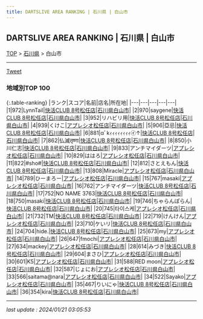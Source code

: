 ```yaml
---
title: DARTSLIVE AREA RANKING | 石川県 | 白山市
---
```

## DARTSLIVE AREA RANKING | 石川県 | 白山市

[TOP](/darts/rank/) > [石川県](/darts/rank/石川県/) > 白山市

___

<a href="https://twitter.com/share?ref_src=twsrc%5Etfw" data-text="DARTSLIVE AREA RANKING | 石川県白山市" class="twitter-share-button" data-via="DARTSLIVE" data-hashtags="DARTSLIVE" data-related="DARTSLIVE" data-show-count="false">Tweet</a>

### 地域別TOP 100

{:.table-ranking}
|ランク|スコア|名前|店名|所在地|
|---|---|---|---|---|
|1|972|LynnTail|<a href="https://search.dartslive.com/jp/shop/4211c435d402788ca3f63593b5358cc4">快活CLUB 8号松任店</a>|<a href="/darts/rank/石川県/白山市">石川県白山市</a>|
|2|970|saygene|<a href="https://search.dartslive.com/jp/shop/4211c435d402788ca3f63593b5358cc4">快活CLUB 8号松任店</a>|<a href="/darts/rank/石川県/白山市">石川県白山市</a>|
|3|952|リハビリ用|<a href="https://search.dartslive.com/jp/shop/4211c435d402788ca3f63593b5358cc4">快活CLUB 8号松任店</a>|<a href="/darts/rank/石川県/白山市">石川県白山市</a>|
|4|939|くけこ|<a href="https://search.dartslive.com/jp/shop/08ccbf40ced039fa5f9f3321c1147265">アプレシオ松任店</a>|<a href="/darts/rank/石川県/白山市">石川県白山市</a>|
|5|906|亞忌|<a href="https://search.dartslive.com/jp/shop/4211c435d402788ca3f63593b5358cc4">快活CLUB 8号松任店</a>|<a href="/darts/rank/石川県/白山市">石川県白山市</a>|
|6|881|αﾞkｨｨｨｨｨｨｨｨ㋑↑|<a href="https://search.dartslive.com/jp/shop/4211c435d402788ca3f63593b5358cc4">快活CLUB 8号松任店</a>|<a href="/darts/rank/石川県/白山市">石川県白山市</a>|
|7|862|仏滅तृष्णा|<a href="https://search.dartslive.com/jp/shop/4211c435d402788ca3f63593b5358cc4">快活CLUB 8号松任店</a>|<a href="/darts/rank/石川県/白山市">石川県白山市</a>|
|8|850|小川仁志|<a href="https://search.dartslive.com/jp/shop/4211c435d402788ca3f63593b5358cc4">快活CLUB 8号松任店</a>|<a href="/darts/rank/石川県/白山市">石川県白山市</a>|
|9|833|アンチマイダーツ|<a href="https://search.dartslive.com/jp/shop/08ccbf40ced039fa5f9f3321c1147265">アプレシオ松任店</a>|<a href="/darts/rank/石川県/白山市">石川県白山市</a>|
|10|829|ははろ|<a href="https://search.dartslive.com/jp/shop/08ccbf40ced039fa5f9f3321c1147265">アプレシオ松任店</a>|<a href="/darts/rank/石川県/白山市">石川県白山市</a>|
|11|822|#sho#|<a href="https://search.dartslive.com/jp/shop/4211c435d402788ca3f63593b5358cc4">快活CLUB 8号松任店</a>|<a href="/darts/rank/石川県/白山市">石川県白山市</a>|
|12|812|さとえもん|<a href="https://search.dartslive.com/jp/shop/4211c435d402788ca3f63593b5358cc4">快活CLUB 8号松任店</a>|<a href="/darts/rank/石川県/白山市">石川県白山市</a>|
|13|808|Miracle|<a href="https://search.dartslive.com/jp/shop/08ccbf40ced039fa5f9f3321c1147265">アプレシオ松任店</a>|<a href="/darts/rank/石川県/白山市">石川県白山市</a>|
|14|789|ひーまろー|<a href="https://search.dartslive.com/jp/shop/08ccbf40ced039fa5f9f3321c1147265">アプレシオ松任店</a>|<a href="/darts/rank/石川県/白山市">石川県白山市</a>|
|15|767|masaki|<a href="https://search.dartslive.com/jp/shop/08ccbf40ced039fa5f9f3321c1147265">アプレシオ松任店</a>|<a href="/darts/rank/石川県/白山市">石川県白山市</a>|
|16|762|アンチマイダーツ|<a href="https://search.dartslive.com/jp/shop/4211c435d402788ca3f63593b5358cc4">快活CLUB 8号松任店</a>|<a href="/darts/rank/石川県/白山市">石川県白山市</a>|
|17|752|NO NAME 3763|<a href="https://search.dartslive.com/jp/shop/4211c435d402788ca3f63593b5358cc4">快活CLUB 8号松任店</a>|<a href="/darts/rank/石川県/白山市">石川県白山市</a>|
|18|750|masaki|<a href="https://search.dartslive.com/jp/shop/4211c435d402788ca3f63593b5358cc4">快活CLUB 8号松任店</a>|<a href="/darts/rank/石川県/白山市">石川県白山市</a>|
|19|746|ちゃらんぽらん|<a href="https://search.dartslive.com/jp/shop/4211c435d402788ca3f63593b5358cc4">快活CLUB 8号松任店</a>|<a href="/darts/rank/石川県/白山市">石川県白山市</a>|
|20|745|타이스케|<a href="https://search.dartslive.com/jp/shop/08ccbf40ced039fa5f9f3321c1147265">アプレシオ松任店</a>|<a href="/darts/rank/石川県/白山市">石川県白山市</a>|
|21|732|TM|<a href="https://search.dartslive.com/jp/shop/4211c435d402788ca3f63593b5358cc4">快活CLUB 8号松任店</a>|<a href="/darts/rank/石川県/白山市">石川県白山市</a>|
|22|719|けんけん|<a href="https://search.dartslive.com/jp/shop/08ccbf40ced039fa5f9f3321c1147265">アプレシオ松任店</a>|<a href="/darts/rank/石川県/白山市">石川県白山市</a>|
|23|710|ケいリ|<a href="https://search.dartslive.com/jp/shop/4211c435d402788ca3f63593b5358cc4">快活CLUB 8号松任店</a>|<a href="/darts/rank/石川県/白山市">石川県白山市</a>|
|24|704|hide.|<a href="https://search.dartslive.com/jp/shop/4211c435d402788ca3f63593b5358cc4">快活CLUB 8号松任店</a>|<a href="/darts/rank/石川県/白山市">石川県白山市</a>|
|25|673|my|<a href="https://search.dartslive.com/jp/shop/08ccbf40ced039fa5f9f3321c1147265">アプレシオ松任店</a>|<a href="/darts/rank/石川県/白山市">石川県白山市</a>|
|26|647|fmochi|<a href="https://search.dartslive.com/jp/shop/08ccbf40ced039fa5f9f3321c1147265">アプレシオ松任店</a>|<a href="/darts/rank/石川県/白山市">石川県白山市</a>|
|27|634|mackey|<a href="https://search.dartslive.com/jp/shop/08ccbf40ced039fa5f9f3321c1147265">アプレシオ松任店</a>|<a href="/darts/rank/石川県/白山市">石川県白山市</a>|
|28|614|みづき|<a href="https://search.dartslive.com/jp/shop/4211c435d402788ca3f63593b5358cc4">快活CLUB 8号松任店</a>|<a href="/darts/rank/石川県/白山市">石川県白山市</a>|
|29|604|まさひ|<a href="https://search.dartslive.com/jp/shop/08ccbf40ced039fa5f9f3321c1147265">アプレシオ松任店</a>|<a href="/darts/rank/石川県/白山市">石川県白山市</a>|
|30|601|K5|<a href="https://search.dartslive.com/jp/shop/08ccbf40ced039fa5f9f3321c1147265">アプレシオ松任店</a>|<a href="/darts/rank/石川県/白山市">石川県白山市</a>|
|31|588|RED moon|<a href="https://search.dartslive.com/jp/shop/08ccbf40ced039fa5f9f3321c1147265">アプレシオ松任店</a>|<a href="/darts/rank/石川県/白山市">石川県白山市</a>|
|32|587|じょにお|<a href="https://search.dartslive.com/jp/shop/08ccbf40ced039fa5f9f3321c1147265">アプレシオ松任店</a>|<a href="/darts/rank/石川県/白山市">石川県白山市</a>|
|33|566|saitama@nara|<a href="https://search.dartslive.com/jp/shop/08ccbf40ced039fa5f9f3321c1147265">アプレシオ松任店</a>|<a href="/darts/rank/石川県/白山市">石川県白山市</a>|
|34|522|Sayako|<a href="https://search.dartslive.com/jp/shop/08ccbf40ced039fa5f9f3321c1147265">アプレシオ松任店</a>|<a href="/darts/rank/石川県/白山市">石川県白山市</a>|
|35|467|りいにゃ|<a href="https://search.dartslive.com/jp/shop/4211c435d402788ca3f63593b5358cc4">快活CLUB 8号松任店</a>|<a href="/darts/rank/石川県/白山市">石川県白山市</a>|
|36|354|kira|<a href="https://search.dartslive.com/jp/shop/4211c435d402788ca3f63593b5358cc4">快活CLUB 8号松任店</a>|<a href="/darts/rank/石川県/白山市">石川県白山市</a>|



___

_last update : 2024/01/21 03:05:53_


<script src="https://cdnjs.cloudflare.com/ajax/libs/jquery/3.6.1/jquery.min.js" integrity="sha512-aVKKRRi/Q/YV+4mjoKBsE4x3H+BkegoM/em46NNlCqNTmUYADjBbeNefNxYV7giUp0VxICtqdrbqU7iVaeZNXA==" crossorigin="anonymous" referrerpolicy="no-referrer"></script>
<script src="https://cdnjs.cloudflare.com/ajax/libs/jquery.tablesorter/2.31.3/js/jquery.tablesorter.min.js" integrity="sha512-qzgd5cYSZcosqpzpn7zF2ZId8f/8CHmFKZ8j7mU4OUXTNRd5g+ZHBPsgKEwoqxCtdQvExE5LprwwPAgoicguNg==" crossorigin="anonymous" referrerpolicy="no-referrer"></script>
<link rel="stylesheet" href="https://cdnjs.cloudflare.com/ajax/libs/jquery.tablesorter/2.31.3/css/theme.default.min.css" integrity="sha512-wghhOJkjQX0Lh3NSWvNKeZ0ZpNn+SPVXX1Qyc9OCaogADktxrBiBdKGDoqVUOyhStvMBmJQ8ZdMHiR3wuEq8+w==" crossorigin="anonymous" referrerpolicy="no-referrer" />
<script>
$(function() {
    $(".table-ranking").tablesorter({sortList:[[0, 0]]});
});
</script>

<script async src="https://platform.twitter.com/widgets.js" charset="utf-8"></script>